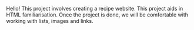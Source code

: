 Hello! This project involves creating a recipe website.
This project aids in HTML familiarisation.
Once the project is done, we will be comfortable with working with lists, images and links.
